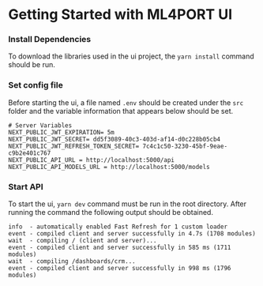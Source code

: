 # Getting Started with ML4PORT UI

### Install Dependencies

To download the libraries used in the ui project, the `yarn install` command should be run.

### Set config file

Before starting the ui, a file named `.env` should be created under the `src` folder and the variable information that appears below should be set.

```
# Server Variables
NEXT_PUBLIC_JWT_EXPIRATION= 5m
NEXT_PUBLIC_JWT_SECRET= dd5f3089-40c3-403d-af14-d0c228b05cb4
NEXT_PUBLIC_JWT_REFRESH_TOKEN_SECRET= 7c4c1c50-3230-45bf-9eae-c9b2e401c767
NEXT_PUBLIC_API_URL = http://localhost:5000/api
NEXT_PUBLIC_API_MODELS_URL = http://localhost:5000/models
```

### Start API

To start the ui, `yarn dev` command must be run in the root directory. After running the command the following output should be obtained.

```
info  - automatically enabled Fast Refresh for 1 custom loader
event - compiled client and server successfully in 4.7s (1708 modules)
wait  - compiling / (client and server)...
event - compiled client and server successfully in 585 ms (1711 modules)
wait  - compiling /dashboards/crm...
event - compiled client and server successfully in 998 ms (1796 modules)
```

